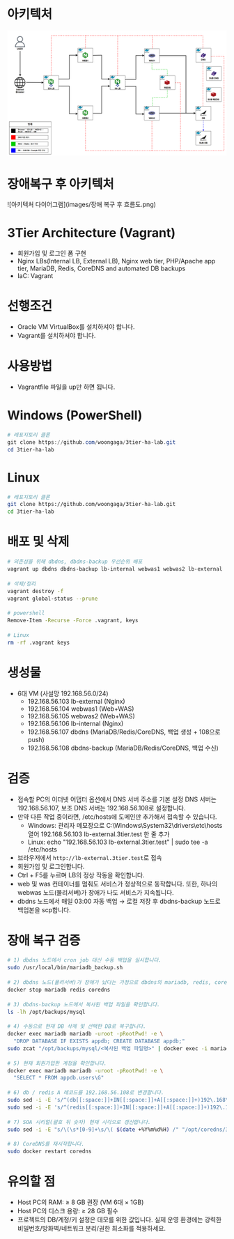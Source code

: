 # 아키텍처
![아키텍처 다이어그램](images/흐름도.png)

# 장애복구 후 아키텍처
![아키텍처 다이어그램](images/장애 복구 후 흐름도.png)

# 3Tier Architecture (Vagrant)
- 회원가입 및 로그인 폼 구현
- Nginx LBs(Internal LB, External LB), Nginx web tier, PHP/Apache app tier, MariaDB, Redis, CoreDNS and automated DB backups
- IaC: Vagrant

# 선행조건
- Oracle VM VirtualBox를 설치하셔야 합니다.
- Vagrant를 설치하셔야 합니다.

# 사용방법
- Vagrantfile 파일을 up만 하면 됩니다.

# Windows (PowerShell)
```powershell
# 레포지토리 클론
git clone https://github.com/woongaga/3tier-ha-lab.git
cd 3tier-ha-lab
```

# Linux
```bash
# 레포지토리 클론
git clone https://github.com/woongaga/3tier-ha-lab.git
cd 3tier-ha-lab
```

# 배포 및 삭제
```bash
# 의존성을 위해 dbdns, dbdns-backup 우선순위 배포
vagrant up dbdns dbdns-backup lb-internal webwas1 webwas2 lb-external

# 삭제/정리
vagrant destroy -f
vagrant global-status --prune

# powershell
Remove-Item -Recurse -Force .vagrant, keys

# Linux
rm -rf .vagrant keys
```

# 생성물
- 6대 VM (사설망 192.168.56.0/24)
  - 192.168.56.103 lb-external (Nginx)
  - 192.168.56.104 webwas1 (Web+WAS)
  - 192.168.56.105 webwas2 (Web+WAS)
  - 192.168.56.106 lb-internal (Nginx)
  - 192.168.56.107 dbdns (MariaDB/Redis/CoreDNS, 백업 생성 + 108으로 push)
  - 192.168.56.108 dbdns-backup (MariaDB/Redis/CoreDNS, 백업 수신)

# 검증
- 접속할 PC의 이더넷 어댑터 옵션에서 DNS 서버 주소를 기본 설정 DNS 서버는 192.168.56.107, 보조 DNS 서버는 192.168.56.108로 설정합니다.
- 만약 다른 작업 중이라면, /etc/hosts에 도메인만 추가해서 접속할 수 있습니다.
  - Windows: 관리자 메모장으로 C:\Windows\System32\drivers\etc\hosts 열어 192.168.56.103 lb-external.3tier.test 한 줄 추가
  - Linux: echo "192.168.56.103 lb-external.3tier.test" | sudo tee -a /etc/hosts
- 브라우저에서 `http://lb-external.3tier.test`로 접속
- 회원가입 및 로그인합니다.
- Ctrl + F5를 누르며 LB의 정상 작동을 확인합니다.
- web 및 was 컨테이너를 멈춰도 서비스가 정상적으로 동작합니다. 또한, 하나의 webwas 노드(물리서버)가 장애가 나도 서비스가 지속됩니다.
- dbdns 노드에서 매일 03:00 자동 백업 → 로컬 저장 후 dbdns-backup 노드로 백업본을 scp합니다.

# 장애 복구 검증
```bash
# 1) dbdns 노드에서 cron job 대신 수동 백업을 실시합니다.
sudo /usr/local/bin/mariadb_backup.sh

# 2) dbdns 노드(물리서버)가 장애가 났다는 가정으로 dbdns의 mariadb, redis, coredns 컨테이너를 stop시킵니다.
docker stop mariadb redis coredns

# 3) dbdns-backup 노드에서 복사된 백업 파일을 확인합니다.
ls -lh /opt/backups/mysql

# 4) 수동으로 현재 DB 삭제 및 선택한 DB로 복구합니다.
docker exec mariadb mariadb -uroot -pRootPwd! -e \
  "DROP DATABASE IF EXISTS appdb; CREATE DATABASE appdb;"
sudo zcat "/opt/backups/mysql/<복사된 백업 파일명>" | docker exec -i mariadb mariadb -uroot -pRootPwd! appdb

# 5) 현재 회원가입한 계정을 확인합니다.
docker exec mariadb mariadb -uroot -pRootPwd! -e \
  "SELECT * FROM appdb.users\G"

# 6) db / redis A 레코드를 192.168.56.108로 변경합니다.
sudo sed -i -E 's/^(db[[:space:]]+IN[[:space:]]+A[[:space:]]+)192\.168\.56\.107/\1 192.168.56.108/' "/opt/coredns/3tier.test.zone"
sudo sed -i -E 's/^(redis[[:space:]]+IN[[:space:]]+A[[:space:]]+)192\.168\.56\.107/\1 192.168.56.108/' "/opt/coredns/3tier.test.zone"

# 7) SOA 시리얼(괄호 뒤 숫자) 현재 시각으로 갱신합니다.
sudo sed -i -E "s/\(\s*[0-9]+\s/\( $(date +%Y%m%d%H) /" "/opt/coredns/3tier.test.zone"

# 8) CoreDNS를 재시작합니다.
sudo docker restart coredns
```

# 유의할 점
- Host PC의 RAM: ≥ 8 GB 권장 (VM 6대 × 1GB)
- Host PC의 디스크 용량: ≥ 28 GB 필수
- 프로젝트의 DB/계정/키 설정은 데모를 위한 값입니다. 실제 운영 환경에는 강력한 비밀번호/방화벽/네트워크 분리/권한 최소화를 적용하세요.
